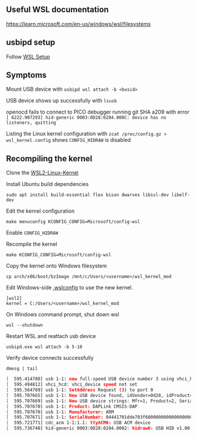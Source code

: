 ## Useful WSL documentation

https://learn.microsoft.com/en-us/windows/wsl/filesystems

## usbipd setup

Follow [WSL Setup](https://github.com/dorssel/usbipd-win/wiki/WSL-support#wsl-setup)

## Symptoms

Mount USB device with `usbipd wsl attach -b <busid>`

USB device shows up successfully with `lsusb`

openocd fails to connect to PICO debugger running git SHA a209 with error `[ 6222.907293] hid-generic 0003:0D28:0204.000C: device has no listeners, quitting`

Listing the Linux kernel configuration with `zcat /proc/config.gz > wsl_kernel.config` shows `CONFIG_HIDRAW` is disabled

## Recompiling the kernel

Clone the [WSL2-Linux-Kernel](https://github.com/microsoft/WSL2-Linux-Kernel)

Install Ubuntu build dependencies

`sudo apt install build-essential flex bison dwarves libssl-dev libelf-dev`

Edit the kernel configuration

`make menuconfig KCONFIG_CONFIG=Microsoft/config-wsl`

Enable `CONFIG_HIDRAW`

Recompile the kernel

`make KCONFIG_CONFIG=Microsoft/config-wsl`

Copy the kernel onto Windows filesystem

`cp arch/x86/boot/bzImage /mnt/c/Users/<username>/wsl_kernel_mod`

Edit Windows-side [.wslconfig](https://learn.microsoft.com/en-us/windows/wsl/wsl-config#configure-global-options-with-wslconfig) to use the new kernel.

```config
[wsl2]
kernel = C:/Users/<username>/wsl_kernel_mod
```

On Windows command prompt, shut down wsl

`wsl --shutdown`

Restart WSL and reattach usb device

`usbipd.exe wsl attach -b 5-10`

Verify device connects successfully

`dmesg | tail`

```bash
[  595.414780] usb 1-1: new full-speed USB device number 3 using vhci_hcd
[  595.494812] vhci_hcd: vhci_device speed not set
[  595.564789] usb 1-1: SetAddress Request (3) to port 0
[  595.707665] usb 1-1: New USB device found, idVendor=0d28, idProduct=0204, bcdDevice=10.00
[  595.707669] usb 1-1: New USB device strings: Mfr=1, Product=2, SerialNumber=3
[  595.707670] usb 1-1: Product: DAPLink CMSIS-DAP
[  595.707670] usb 1-1: Manufacturer: ARM
[  595.707671] usb 1-1: SerialNumber: 04441701dde703f600000000000000000000000097969906
[  595.721771] cdc_acm 1-1:1.1: ttyACM0: USB ACM device
[  595.736740] hid-generic 0003:0D28:0204.0002: hidraw0: USB HID v1.00 Device [ARM DAPLink CMSIS-DAP] on usb-vhci_hcd.0-1/input3
```
